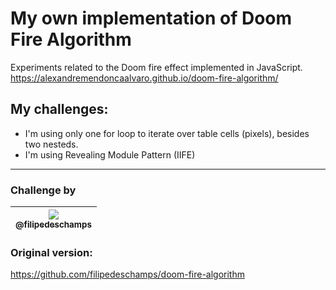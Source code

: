 # My own implementation of Doom Fire Algorithm

Experiments related to the Doom fire effect implemented in JavaScript.  
<https://alexandremendoncaalvaro.github.io/doom-fire-algorithm/>

## My challenges:
- I'm using only one for loop to iterate over table cells (pixels), besides two nesteds.
- I'm using Revealing Module Pattern (IIFE)

---

### Challenge by
| [<img src="https://avatars0.githubusercontent.com/u/4248081?v=3&s=115"><br><sub>@filipedeschamps</sub>](https://github.com/filipedeschamps) |
| :---: |

### Original version:
<https://github.com/filipedeschamps/doom-fire-algorithm>  
